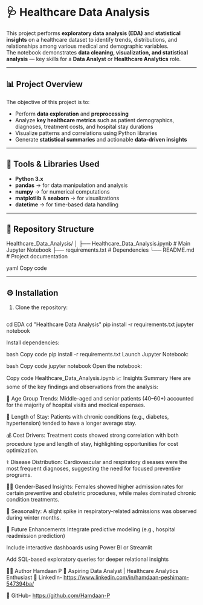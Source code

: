 # 🩺 Healthcare Data Analysis

This project performs **exploratory data analysis (EDA)** and **statistical insights** on a healthcare dataset to identify trends, distributions, and relationships among various medical and demographic variables.  
The notebook demonstrates **data cleaning, visualization, and statistical analysis** — key skills for a **Data Analyst** or **Healthcare Analytics** role.

---

## 📊 Project Overview

The objective of this project is to:
- Perform **data exploration** and **preprocessing**
- Analyze **key healthcare metrics** such as patient demographics, diagnoses, treatment costs, and hospital stay durations
- Visualize patterns and correlations using Python libraries
- Generate **statistical summaries** and actionable **data-driven insights**

---

## 🧰 Tools & Libraries Used
- **Python 3.x**
- **pandas** → for data manipulation and analysis  
- **numpy** → for numerical computations  
- **matplotlib** & **seaborn** → for visualizations  
- **datetime** → for time-based data handling  

---

## 📁 Repository Structure
Healthcare_Data_Analysis/
│
├── Healthcare_Data_Analysis.ipynb # Main Jupyter Notebook
├── requirements.txt # Dependencies
└── README.md # Project documentation

yaml
Copy code

---

## ⚙️ Installation

1. Clone the repository:
   ```bash
cd EDA
cd "Healthcare Data Analysis"
pip install -r requirements.txt
jupyter notebook

Install dependencies:

bash
Copy code
pip install -r requirements.txt
Launch Jupyter Notebook:

bash
Copy code
jupyter notebook
Open the notebook:

Copy code
Healthcare_Data_Analysis.ipynb
📈 Insights Summary
Here are some of the key findings and observations from the analysis:

🧓 Age Group Trends: Middle-aged and senior patients (40–60+) accounted for the majority of hospital visits and medical expenses.

🏥 Length of Stay: Patients with chronic conditions (e.g., diabetes, hypertension) tended to have a longer average stay.

💰 Cost Drivers: Treatment costs showed strong correlation with both procedure type and length of stay, highlighting opportunities for cost optimization.

⚕️ Disease Distribution: Cardiovascular and respiratory diseases were the most frequent diagnoses, suggesting the need for focused preventive programs.

👩‍⚕️ Gender-Based Insights: Females showed higher admission rates for certain preventive and obstetric procedures, while males dominated chronic condition treatments.

📅 Seasonality: A slight spike in respiratory-related admissions was observed during winter months.

🧩 Future Enhancements
Integrate predictive modeling (e.g., hospital readmission prediction)

Include interactive dashboards using Power BI or Streamlit

Add SQL-based exploratory queries for deeper relational insights

🧑‍💻 Author
Hamdaan P
📍 Aspiring Data Analyst | Healthcare Analytics Enthusiast
🔗 LinkedIn- https://www.linkedin.com/in/hamdaan-peshimam-547394ba/

🔗 GitHub- https://github.com/Hamdaan-P
